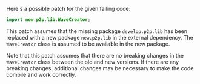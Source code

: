 Here's a possible patch for the given failing code:

```java
import new.p2p.lib.WaveCreator;
```

This patch assumes that the missing package `develop.p2p.lib` has been replaced with a new package `new.p2p.lib` in the external dependency. The `WaveCreator` class is assumed to be available in the new package.

Note that this patch assumes that there are no breaking changes in the `WaveCreator` class between the old and new versions. If there are any breaking changes, additional changes may be necessary to make the code compile and work correctly.